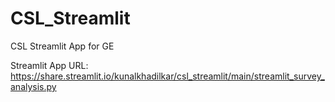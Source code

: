# CSL_Streamlit
CSL Streamlit App for GE

Streamlit App URL: https://share.streamlit.io/kunalkhadilkar/csl_streamlit/main/streamlit_survey_analysis.py
